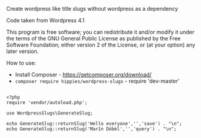 Create wordpress like title slugs without wordpress as a dependency

Code taken from Wordpress 4.1 

This program is free software; you can redistribute it and/or
modify it under the terms of the GNU General Public License
as published by the Free Software Foundation; either version 2
of the License, or (at your option) any later version.

How to use: 

* Install Composer - https://getcomposer.org/download/
* `composer require hippies/wordpress-slugs` - require 'dev-master'


```

<?php 
require 'vendor/autoload.php';

use WordpressSlugs\GenerateSlug; 

echo GenerateSlug::returnSlug('Hello everyone','','save') . "\n";
echo GenerateSlug::returnSlug('Marîn Döbèl','','query') . "\n";


```

